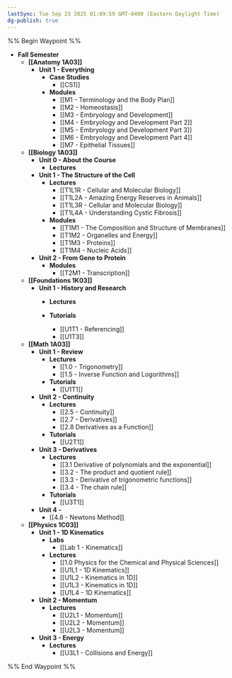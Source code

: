 ```yaml
---
lastSync: Tue Sep 23 2025 01:09:59 GMT-0400 (Eastern Daylight Time)
dg-publish: true
---
```

%% Begin Waypoint %%
- **Fall Semester**
	- **[[Anatomy 1A03]]**
		- **Unit 1 - Everything**
			- **Case Studies**
				- [[CS1]]
			- **Modules**
				- [[M1 - Terminology and the Body Plan]]
				- [[M2 - Homeostasis]]
				- [[M3 - Embryology and Development]]
				- [[M4 - Embryology and Development Part 2]]
				- [[M5 - Embryology and Development Part 3]]
				- [[M6 - Embryology and Development Part 4]]
				- [[M7 - Epithelial Tissues]]
	- **[[Biology 1A03]]**
		- **Unit 0 - About the Course**
			- **Lectures**
		- **Unit 1 - The Structure of the Cell**
			- **Lectures**
				- [[T1L1R - Cellular and Molecular Biology]]
				- [[T1L2A - Amazing Energy Reserves in Animals]]
				- [[T1L3R - Cellular and Molecular Biology]]
				- [[T1L4A - Understanding Cystic Fibrosis]]
			- **Modules**
				- [[T1M1 - The Composition and Structure of Membranes]]
				- [[T1M2 - Organelles and Energy]]
				- [[T1M3 - Proteins]]
				- [[T1M4 - Nucleic Acids]]
		- **Unit 2 - From Gene to Protein**
			- **Modules**
				- [[T2M1 - Transcription]]
	- **[[Foundations 1K03]]**
		- **Unit 1 - History and Research**
			- **Lectures**

			- **Tutorials**
				- [[U1T1 - Referencing]]
				- [[U1T3]]
	- **[[Math 1A03]]**
		- **Unit 1 - Review**
			- **Lectures**
				- [[1.0 - Trigonometry]]
				- [[1.5 - Inverse Function and Logorithms]]
			- **Tutorials**
				- [[U1T1]]
		- **Unit 2 - Continuity**
			- **Lectures**
				- [[2.5 - Continuity]]
				- [[2.7 - Derivatives]]
				- [[2.8 Derivatives as a Function]]
			- **Tutorials**
				- [[U2T1]]
		- **Unit 3 - Derivatives**
			- **Lectures**
				- [[3.1 Derivative of polynomials and the exponential]]
				- [[3.2 - The product and quotient rule]]
				- [[3.3 - Derivative of trigonometric functions]]
				- [[3.4 - The chain rule]]
			- **Tutorials**
				- [[U3T1]]
		- **Unit 4 -**
			- [[4.8 - Newtons Method]]
	- **[[Physics 1C03]]**
		- **Unit 1 - 1D Kinematics**
			- **Labs**
				- [[Lab 1 - Kinematics]]
			- **Lectures**
				- [[1.0 Physics for the Chemical and Physical Sciences]]
				- [[U1L1 - 1D Kinematics]]
				- [[U1L2 - Kinematics in 1D]]
				- [[U1L3 - Kinematics in 1D]]
				- [[U1L4 - 1D Kinematics]]
		- **Unit 2 - Momentum**
			- **Lectures**
				- [[U2L1 - Momentum]]
				- [[U2L2 - Momentum]]
				- [[U2L3 - Momentum]]
		- **Unit 3 - Energy**
			- **Lectures**
				- [[U3L1 - Collisions and Energy]]

%% End Waypoint %%